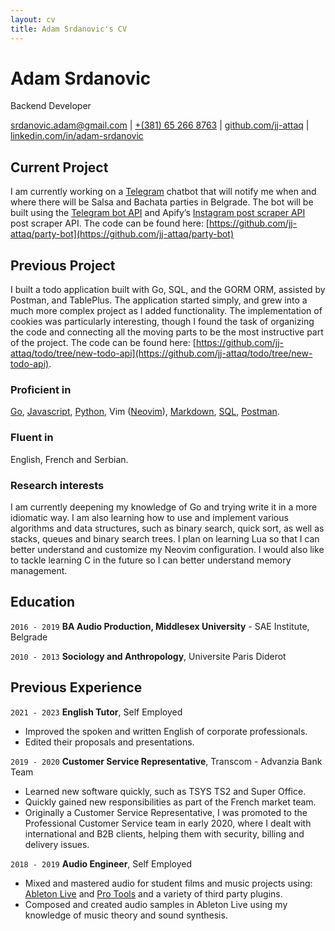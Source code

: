 ```yaml
---
layout: cv
title: Adam Srdanovic's CV
---
```

# Adam Srdanovic

Backend Developer

<!-- <div id="webaddress"> -->
<!-- </div> -->
<!-- <a href="srdanovic.adam@gmail.com">srdanovic.adam@gmail.com</a> -->
<!-- | <a href="https://github.com/jj-attaq/">github.com/jj-attaq</a> -->
<!-- | <a href="https://www.linkedin.com/in/adam-srdanovic/">linkedin.com/in/adam-srdanovic</a> -->

<div id="webaddress">
<a href="mailto:srdanovic.adam@gmail.com">srdanovic.adam@gmail.com</a>
| <a href="tel:+381652668763">+(381) 65 266 8763</a>
| <a href="https://github.com/jj-attaq/">github.com/jj-attaq</a>
| <a href="https://www.linkedin.com/in/adam-srdanovic/">linkedin.com/in/adam-srdanovic</a>
</div>


## Current Project
I am currently working on a [Telegram](https://telegram.org/) chatbot that will notify me when and where there will be Salsa and Bachata parties in Belgrade. The bot will be built using the [Telegram bot API](https://github.com/go-telegram-bot-api/telegram-bot-api) and Apify’s [Instagram post scraper API](https://apify.com/apify/instagram-post-scraper) post scraper API. The code can be found here: [https://github.com/jj-attaq/party-bot](https://github.com/jj-attaq/party-bot)
<!-- I am currently working on a [Telegram](https://telegram.org/) chatbot that will notify me when and where there will be Salsa and Bachata parties in Belgrade. The bot will be built using [Playwright](https://playwright.dev/) to scrape [Instagram](https://www.instagram.com/) instead of relying on [Apify](https://apify.com/apify/instagram-post-scraper) as was done in the prototype, the scraper will be written in [Python](https://www.python.org/) and the rest in [Go](go.dev). My previous prototype is available here [https://github.com/jj-attaq/party-bot](https://github.com/jj-attaq/party-bot). -->

## Previous Project
I built a todo application built with Go, SQL, and the GORM ORM, assisted by Postman, and TablePlus. The application started simply, and grew into a much more complex project as I added functionality. The implementation of cookies was particularly interesting, though I found the task of organizing the code and connecting all the moving parts to be the most instructive part of the project. The code can be found here: [https://github.com/jj-attaq/todo/tree/new-todo-api](https://github.com/jj-attaq/todo/tree/new-todo-api).
<!-- LINK IS NOT WORKING!!!!!!! -->

### Proficient in
[Go](https://go.dev/), [Javascript](https://developer.mozilla.org/en-US/docs/Web/JavaScript), [Python](https://www.python.org/about/), Vim ([Neovim](https://neovim.io/)), [Markdown](https://en.wikipedia.org/wiki/Markdown), [SQL](https://en.wikipedia.org/wiki/SQL), [Postman](https://www.postman.com/).

### Fluent in
English, French and Serbian.


### Research interests
I am currently deepening my knowledge of Go and trying write it in a more idiomatic way. I am also learning how to use and implement various algorithms and data structures, such as binary search, quick sort, as well as stacks, queues and binary search trees. I plan on learning Lua so that I can better understand and customize my Neovim configuration. I would also like to tackle learning C in the future so I can better understand memory management.


<!-- Education -->
<!-- 2016 - 2019BA Audio Production, Middlesex University - SAE Institute, Belgrade -->
<!-- 2010 - 2013Sociology and Anthropology, Universite Paris Diderot -->
<!-- Previous Experience -->
<!-- 2021 - 2023English Tutor, Self Employed -->
<!-- Improved the spoken and written English of corporate professionals. -->
<!-- Edited their proposals and presentations. -->
<!-- 2019 - 2020Professional Customer Service Representative, Transcom - Advanzia Bank Team -->
<!-- Learned new software quickly, such as TSYS TS2 and Super Office. -->
<!-- Quickly gained new responsibilities as part of the French market team. -->
<!-- Originally a Customer Service Representative, I was promoted to the Professional Customer Service team in early 2020, where I dealt with international and B2B clients, helping them with security, billing and delivery issues. -->
<!-- 2018 - 2019Audio Engineer, Self Employed -->
<!-- Mixed and mastered audio for student films and music projects using: Ableton Live and Pro Tools and a variety of third party plugins. -->
<!-- Composed and created audio samples in Ableton Live using my knowledge of music theory and sound synthesis. -->

## Education

`2016 - 2019`
__BA Audio Production, Middlesex University__ - SAE Institute, Belgrade

`2010 - 2013`
__Sociology and Anthropology__, Universite Paris Diderot


## Previous Experience

`2021 - 2023`
__English Tutor__, Self Employed
- Improved the spoken and written English of corporate professionals.
- Edited their proposals and presentations.

`2019 - 2020`
__Customer Service Representative__, Transcom - Advanzia Bank Team
- Learned new software quickly, such as TSYS TS2 and Super Office.
- Quickly gained new responsibilities as part of the French market team.
- Originally a Customer Service Representative, I was promoted to the Professional Customer Service team in early 2020, where I dealt with international and B2B clients, helping them with security, billing and delivery issues.

`2018 - 2019`
__Audio Engineer__, Self Employed
- Mixed and mastered audio for student films and music projects using: [Ableton Live](https://www.ableton.com/en/live/) and [Pro Tools](https://www.avid.com/pro-tools) and a variety of third party plugins.
- Composed and created audio samples in Ableton Live using my knowledge of music theory and sound synthesis.




<!-- ### Footer

Last updated: May 2013 -->


